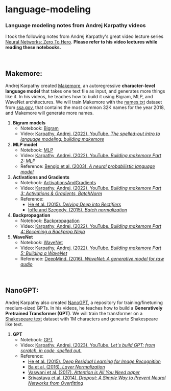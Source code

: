 # language-modeling
### Language modeling notes from Andrej Karpathy videos

I took the following notes from Andrej Karpathy's great video lecture series [Neural Networks: Zero To Hero](https://karpathy.ai/zero-to-hero.html). **Please refer to his video lectures while reading these notebooks.**

<br>

## Makemore:

Andrej Karpathy created [Makemore](https://github.com/karpathy/makemore), an autoregressive **character-level language model** that takes one text file as input, and generates more things like it. In his videos, he teaches how to build it using Bigram, MLP, and WaveNet architectures. We will train Makemore with the [names.txt](https://github.com/danielsimon4/language-modeling/blob/main/Makemore/names.txt) dataset from [ssa.gov](https://www.ssa.gov/oact/babynames/), that contains the most common 32K names for the year 2018, and Makemore will generate more names.

1. **Bigram models**
    - Notebook: [Bigram](https://github.com/danielsimon4/language-modeling/blob/main/Makemore/Bigram.ipynb)
    - Video: [Karpathy, Andrej. (2022). YouTube. *The spelled-out intro to language modeling: building makemore*](https://www.youtube.com/watch?v=PaCmpygFfXo&list=PLAqhIrjkxbuWI23v9cThsA9GvCAUhRvKZ&index=2)
2. **MLP model** 
    - Notebook: [MLP](https://github.com/danielsimon4/language-modeling/blob/main/Makemore/MLP.ipynb)
    - Video: [Karpathy, Andrej. (2022). YouTube. *Building makemore Part 2: MLP*](https://www.youtube.com/watch?v=TCH_1BHY58I&list=PLAqhIrjkxbuWI23v9cThsA9GvCAUhRvKZ&index=3)
    - Reference: [Bengio et al. (2003). *A neural probabilistic language model*](https://www.jmlr.org/papers/volume3/bengio03a/bengio03a.pdf)
3. **Activations and Gradients**
    - Notebook: [ActivationsAndGradients](https://github.com/danielsimon4/language-modeling/blob/main/Makemore/ActivationsAndGradients.ipynb)
    - Video: [Karpathy, Andrej. (2022). YouTube. *Building makemore Part 3: Activations & Gradients, BatchNorm*](https://www.youtube.com/watch?v=P6sfmUTpUmc&list=PLAqhIrjkxbuWI23v9cThsA9GvCAUhRvKZ&index=5)
    - Reference:
        - [He et al. (2015). *Delving Deep into Rectifiers*](https://arxiv.org/pdf/1502.01852)
        - [Ioffe and Szegedy. (2015). *Batch normalization*](https://arxiv.org/pdf/1502.03167)
4. **Backpropagation**
    - Notebook: [Backpropagation](https://github.com/danielsimon4/language-modeling/blob/main/Makemore/Backpropagation.ipynb)
    - Video: [Karpathy, Andrej. (2022). YouTube. *Building makemore Part 4: Becoming a Backprop Ninja*](https://www.youtube.com/watch?v=q8SA3rM6ckI&list=PLAqhIrjkxbuWI23v9cThsA9GvCAUhRvKZ&index=5)
5. **WaveNet**
    - Notebook: [WaveNet](https://github.com/danielsimon4/language-modeling/blob/main/Makemore/WaveNet.ipynb)
    - Video: [Karpathy, Andrej. (2022). YouTube. *Building makemore Part 5: Building a WaveNet*](https://www.youtube.com/watch?v=t3YJ5hKiMQ0&list=PLAqhIrjkxbuWI23v9cThsA9GvCAUhRvKZ&index=6)
    - Reference: [DeepMind. (2016). *WaveNet: A generative model for raw audio*](https://www.jmlr.org/papers/volume3/bengio03a/bengio03a.pdf)

<br>

## NanoGPT:

Andrej Karpathy also created [NanoGPT](https://github.com/karpathy/nanoGPT?tab=readme-ov-file), a repository for training/finetuning medium-sized GPTs. In his videos, he teaches how to build a **Generatively Pretrained Transformer (GPT)**. We will train the transformer on a [Shakespeare text](https://raw.githubusercontent.com/karpathy/char-rnn/master/data/tinyshakespeare/input.txt) dataset with 1M characters and genearte Shakespeare like text.

1. **GPT**
    - Notebook: [GPT](https://github.com/danielsimon4/language-modeling/blob/main/NanoGPT/GPT.ipynb)
    - Video: [Karpathy, Andrej. (2023). YouTube. *Let's build GPT: from scratch, in code, spelled out.*](https://www.youtube.com/watch?v=kCc8FmEb1nY&t=2514s)
    - Reference:
        - [He et al. (2015). *Deep Residual Learning for Image Recognition*](https://arxiv.org/abs/1512.03385)
        - [Ba et al. (2016). *Layer Normalization*](https://arxiv.org/abs/1607.06450)
        - [Vaswani et al. (2017). *Attention is All You Need paper*](https://arxiv.org/abs/1706.03762)
        - [Srivastava et al. (2014). *Dropout: A Simple Way to Prevent Neural Networks from Overfitting*](https://jmlr.org/papers/v15/srivastava14a.html)